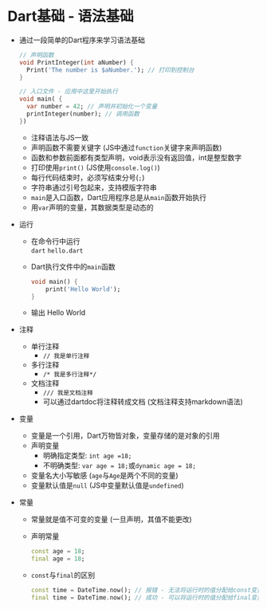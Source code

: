 # Dart基础 - 语法基础

- 通过一段简单的Dart程序来学习语法基础

  ```Dart
  // 声明函数
  void PrintInteger(int aNumber) {
    Print('The number is $aNumber.'); // 打印到控制台
  }

  // 入口文件 - 应用中这里开始执行
  void main( {
    var number = 42; // 声明并初始化一个变量
    printInteger(number); // 调用函数
  })
  ```

  - 注释语法与JS一致
  - 声明函数不需要关键字 (JS中通过`function`关键字来声明函数)
  - 函数和参数前面都有类型声明，void表示没有返回值，int是整型数字
  - 打印使用`print()` (JS使用`console.log()`)
  - 每行代码结束时，必须写结束分号(`;`)
  - 字符串通过引号包起来，支持模版字符串
  - `main`是入口函数，Dart应用程序总是从`main`函数开始执行
  - 用`var`声明的变量，其数据类型是动态的
- 运行
  - 在命令行中运行  
    `dart` `hello.dart`
  - Dart执行文件中的`main`函数

    ```Dart
    void main() {
        print('Hello World');
    }
    ```

  - 输出 Hello World
- 注释
  - 单行注释
    - `// 我是单行注释`
  - 多行注释
    - `/* 我是多行注释*/`
  - 文档注释
    - `/// 我是文档注释`
    - 可以通过dartdoc将注释转成文档 (文档注释支持markdown语法)
- 变量
  - 变量是一个引用，Dart万物皆对象，变量存储的是对象的引用
  - 声明变量
    - 明确指定类型: `int age =18;`
    - 不明确类型: `var age = 18;`或`dynamic age = 18;`
  - 变量名大小写敏感 (`age`与`Age`是两个不同的变量)
  - 变量默认值是`null` (JS中变量默认值是`undefined`)
- 常量
  - 常量就是值不可变的变量 (一旦声明，其值不能更改)
  - 声明常量

    ```Dart
    const age = 18;
    final age = 18;
    ```

  - `const`与`final`的区别

    ```Dart
    const time = DateTime.now(); // 报错 - 无法将运行时的值分配给const变量(编译时常量)
    final time = DateTime.now(); // 成功 - 可以将运行时的值分配给final变量
    ```
